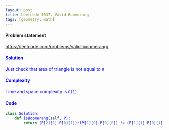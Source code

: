 ```yaml
---
layout: post
title: Leetcode 1037. Valid Boomerang
tags: [geometry, math]
---
```


#### Problem statement

<a href="https://leetcode.com/problems/valid-boomerang/"> <font color = blue>https://leetcode.com/problems/valid-boomerang/

#### Solution
Just check that area of triangle is not equal to `0`

#### Complexity
Time and space complexity is `O(1)`.

#### Code
```python
class Solution:
    def isBoomerang(self, P):
        return (P[2][1]-P[0][1])*(P[1][0]-P[0][0]) != (P[1][1]-P[0][1])*(P[2][0]-P[0][0])
```
